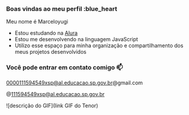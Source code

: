 ### Boas vindas ao meu perfil :blue_heart

Meu nome é Marceloyugi

- Estou estudando na [Alura](https://www.alura.com.br)
- Estou me desenvolvendo na linguagem JavaScript
- Utilizo esse espaço para minha organização e compartilhamento dos meus projetos desenvolvidos

### Você pode entrar em contato comigo 📫

0000111594549xsp@al.educacao.sp.gov.br@gmail.com

@111594549xsp@al.educacao.sp.gov.br

![descrição do GIF](link GIF do Tenor)
